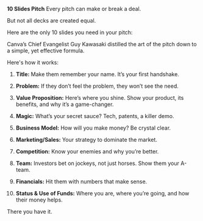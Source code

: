  **10 Slides Pitch**
Every pitch can make or break a deal.

But not all decks are created equal.

Here are the only 10 slides you need in your pitch:

Canva’s Chief Evangelist Guy Kawasaki distilled the art of the pitch down to a simple, yet effective formula.

Here's how it works:

1. **Title:** Make them remember your name. It’s your first handshake.

2. **Problem:** If they don’t feel the problem, they won’t see the need.

3. **Value Proposition:** Here’s where you shine. Show your product, its benefits, and why it’s a game-changer.

4. **Magic:** What’s your secret sauce? Tech, patents, a killer demo.

5. **Business Model:** How will you make money? Be crystal clear.

6. **Marketing/Sales:** Your strategy to dominate the market.

7. **Competition:** Know your enemies and why you’re better.

8. **Team:** Investors bet on jockeys, not just horses. Show them your A-team.

9. **Financials:** Hit them with numbers that make sense.

10. **Status & Use of Funds:** Where you are, where you’re going, and how their money helps.

There you have it.
